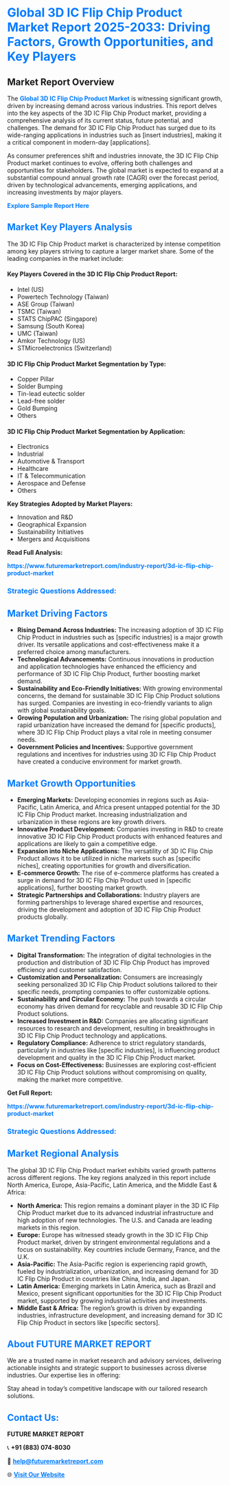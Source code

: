 <h1 style="color: #007BFF;">Global 3D IC Flip Chip Product Market Report 2025-2033: Driving Factors, Growth Opportunities, and Key Players</h1>

<section id="overview">
<h2>Market Report Overview</h2>
<p>The <a href="https://www.futuremarketreport.com/industry-report/3d-ic-flip-chip-product-market" style="color: #007BFF; text-decoration: none;"><strong>Global 3D IC Flip Chip Product Market</strong></a> is witnessing significant growth, driven by increasing demand across various industries. This report delves into the key aspects of the 3D IC Flip Chip Product market, providing a comprehensive analysis of its current status, future potential, and challenges. The demand for 3D IC Flip Chip Product has surged due to its wide-ranging applications in industries such as [insert industries], making it a critical component in modern-day [applications].</p>
<p>As consumer preferences shift and industries innovate, the 3D IC Flip Chip Product market continues to evolve, offering both challenges and opportunities for stakeholders. The global market is expected to expand at a substantial compound annual growth rate (CAGR) over the forecast period, driven by technological advancements, emerging applications, and increasing investments by major players.</p>
</section>

<section id="overview">
<p><a href="https://www.futuremarketreport.com/request-sample/reportId=76271" style="color: #007BFF; text-decoration: none;"><strong>Explore Sample Report Here</strong></a></p>
</section>

<section id="key-players">
<h2 style="color: #007BFF;">Market Key Players Analysis</h2>
<p>The 3D IC Flip Chip Product market is characterized by intense competition among key players striving to capture a larger market share. Some of the leading companies in the market include:</p>
<h4>Key Players Covered in the 3D IC Flip Chip Product Report:</h4>
<ul><li>Intel (US)</li><li>Powertech Technology (Taiwan)</li><li>ASE Group (Taiwan)</li><li>TSMC (Taiwan)</li><li>STATS ChipPAC (Singapore)</li><li>Samsung (South Korea)</li><li>UMC (Taiwan)</li><li>Amkor Technology (US)</li><li>STMicroelectronics (Switzerland)</li></ul>
<h4>3D IC Flip Chip Product Market Segmentation by Type:</h4>
<ul><li>Copper Pillar</li><li>Solder Bumping</li><li>Tin-lead eutectic solder</li><li>Lead-free solder</li><li>Gold Bumping</li><li>Others</li></ul>

<h4>3D IC Flip Chip Product Market Segmentation by Application:</h4>
<ul><li>Electronics</li><li>Industrial</li><li>Automotive &amp; Transport</li><li>Healthcare</li><li>IT &amp; Telecommunication</li><li>Aerospace and Defense</li><li>Others</li></ul>
<p><strong>Key Strategies Adopted by Market Players:</strong></p>
<ul>
<li>Innovation and R&D</li>
<li>Geographical Expansion</li>
<li>Sustainability Initiatives</li>
<li>Mergers and Acquisitions</li>
</ul>
</section>

<section>
<p><strong>Read Full Analysis: </strong></p><a href="https://www.futuremarketreport.com/industry-report/3d-ic-flip-chip-product-market" style="color: #007BFF; text-decoration: none;"><strong>https://www.futuremarketreport.com/industry-report/3d-ic-flip-chip-product-market</strong></a>
<h3 style="color: #007BFF;">Strategic Questions Addressed:</h3>
</section>

<section id="driving-factors">
<h2 style="color: #007BFF;">Market Driving Factors</h2>
<ul>
<li><strong>Rising Demand Across Industries:</strong> The increasing adoption of 3D IC Flip Chip Product in industries such as [specific industries] is a major growth driver. Its versatile applications and cost-effectiveness make it a preferred choice among manufacturers.</li>
<li><strong>Technological Advancements:</strong> Continuous innovations in production and application technologies have enhanced the efficiency and performance of 3D IC Flip Chip Product, further boosting market demand.</li>
<li><strong>Sustainability and Eco-Friendly Initiatives:</strong> With growing environmental concerns, the demand for sustainable 3D IC Flip Chip Product solutions has surged. Companies are investing in eco-friendly variants to align with global sustainability goals.</li>
<li><strong>Growing Population and Urbanization:</strong> The rising global population and rapid urbanization have increased the demand for [specific products], where 3D IC Flip Chip Product plays a vital role in meeting consumer needs.</li>
<li><strong>Government Policies and Incentives:</strong> Supportive government regulations and incentives for industries using 3D IC Flip Chip Product have created a conducive environment for market growth.</li>
</ul>
</section>

<section id="growth-opportunities">
<h2 style="color: #007BFF;">Market Growth Opportunities</h2>
<ul>
<li><strong>Emerging Markets:</strong> Developing economies in regions such as Asia-Pacific, Latin America, and Africa present untapped potential for the 3D IC Flip Chip Product market. Increasing industrialization and urbanization in these regions are key growth drivers.</li>
<li><strong>Innovative Product Development:</strong> Companies investing in R&D to create innovative 3D IC Flip Chip Product products with enhanced features and applications are likely to gain a competitive edge.</li>
<li><strong>Expansion into Niche Applications:</strong> The versatility of 3D IC Flip Chip Product allows it to be utilized in niche markets such as [specific niches], creating opportunities for growth and diversification.</li>
<li><strong>E-commerce Growth:</strong> The rise of e-commerce platforms has created a surge in demand for 3D IC Flip Chip Product used in [specific applications], further boosting market growth.</li>
<li><strong>Strategic Partnerships and Collaborations:</strong> Industry players are forming partnerships to leverage shared expertise and resources, driving the development and adoption of 3D IC Flip Chip Product products globally.</li>
</ul>
</section>

<section id="trending-factors">
<h2 style="color: #007BFF;">Market Trending Factors</h2>
<ul>
<li><strong>Digital Transformation:</strong> The integration of digital technologies in the production and distribution of 3D IC Flip Chip Product has improved efficiency and customer satisfaction.</li>
<li><strong>Customization and Personalization:</strong> Consumers are increasingly seeking personalized 3D IC Flip Chip Product solutions tailored to their specific needs, prompting companies to offer customizable options.</li>
<li><strong>Sustainability and Circular Economy:</strong> The push towards a circular economy has driven demand for recyclable and reusable 3D IC Flip Chip Product solutions.</li>
<li><strong>Increased Investment in R&D:</strong> Companies are allocating significant resources to research and development, resulting in breakthroughs in 3D IC Flip Chip Product technology and applications.</li>
<li><strong>Regulatory Compliance:</strong> Adherence to strict regulatory standards, particularly in industries like [specific industries], is influencing product development and quality in the 3D IC Flip Chip Product market.</li>
<li><strong>Focus on Cost-Effectiveness:</strong> Businesses are exploring cost-efficient 3D IC Flip Chip Product solutions without compromising on quality, making the market more competitive.</li>
</ul>
</section>

<section>
<p><strong>Get Full Report: </strong></p><a href="https://www.futuremarketreport.com/industry-report/3d-ic-flip-chip-product-market" style="color: #007BFF; text-decoration: none;"><strong>https://www.futuremarketreport.com/industry-report/3d-ic-flip-chip-product-market</strong></a>
<h3 style="color: #007BFF;">Strategic Questions Addressed:</h3>
</section>


<section id="regional-analysis">
<h2 style="color: #007BFF;">Market Regional Analysis</h2>
<p>The global 3D IC Flip Chip Product market exhibits varied growth patterns across different regions. The key regions analyzed in this report include North America, Europe, Asia-Pacific, Latin America, and the Middle East & Africa:</p>
<ul>
<li><strong>North America:</strong> This region remains a dominant player in the 3D IC Flip Chip Product market due to its advanced industrial infrastructure and high adoption of new technologies. The U.S. and Canada are leading markets in this region.</li>
<li><strong>Europe:</strong> Europe has witnessed steady growth in the 3D IC Flip Chip Product market, driven by stringent environmental regulations and a focus on sustainability. Key countries include Germany, France, and the U.K.</li>
<li><strong>Asia-Pacific:</strong> The Asia-Pacific region is experiencing rapid growth, fueled by industrialization, urbanization, and increasing demand for 3D IC Flip Chip Product in countries like China, India, and Japan.</li>
<li><strong>Latin America:</strong> Emerging markets in Latin America, such as Brazil and Mexico, present significant opportunities for the 3D IC Flip Chip Product market, supported by growing industrial activities and investments.</li>
<li><strong>Middle East & Africa:</strong> The region’s growth is driven by expanding industries, infrastructure development, and increasing demand for 3D IC Flip Chip Product in sectors like [specific sectors].</li>
</ul>
</section>

<footer>
<h2 style="color: #007BFF;">About FUTURE MARKET REPORT</h2>
<p>We are a trusted name in market research and advisory services, delivering actionable insights and strategic support to businesses across diverse industries. Our expertise lies in offering:</p>

<p>Stay ahead in today’s competitive landscape with our tailored research solutions.</p>

<h2 style="color: #007BFF;">Contact Us:</h2>
<p><strong>FUTURE MARKET REPORT</strong></p>
<p>📞 <strong>+91 (883) 074-8030</strong></p>
<p>📧 <strong><a href="mailto:help@futuremarketreport.com" style="color: #007BFF;">help@futuremarketreport.com</a></strong></p>
<p>🌐 <strong><a href="https://www.futuremarketreport.com/" style="color: #007BFF;">Visit Our Website</a></strong></p>
</footer>